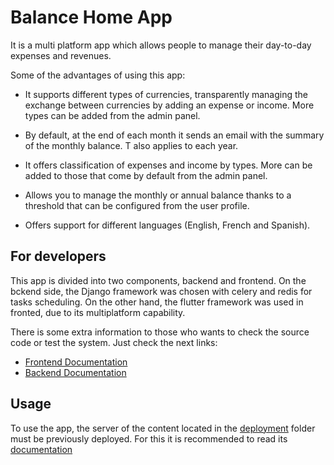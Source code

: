 # Balance Home App

It is a multi platform app which allows people to manage their day-to-day expenses and revenues.

Some of the advantages of using this app:

* It supports different types of currencies, transparently managing the exchange between currencies by adding an expense or income. More types can be added from the admin panel.

* By default, at the end of each month it sends an email with the summary of the monthly balance. T also applies to each year.

* It offers classification of expenses and income by types. More can be added to those that come by default from the admin panel.

* Allows you to manage the monthly or annual balance thanks to a threshold that can be configured from the user profile.

* Offers support for different languages (English, French and Spanish).

## For developers

This app is divided into two components, backend and frontend. On the bckend side, the Django framework was chosen with celery and redis for tasks scheduling. On the other hand, the flutter framework was used in fronted, due to its multiplatform capability.

There is some extra information to those who wants to check the source code or test the system. Just check the next links:

- [Frontend Documentation](https://github.com/fabbo-repo/BalanceHomeApp/tree/main/flutter#readme)
- [Backend Documentation](https://github.com/fabbo-repo/BalanceHomeApp/tree/main/djangorest#readme)

## Usage

To use the app, the server of the content located in the [deployment](https://github.com/fabbo-repo/BalanceHomeApp/tree/main/deployment/production) folder must be previously deployed. For this it is recommended to read its [documentation](https://github.com/fabbo-repo/BalanceHomeApp/tree/main/deployment#readme)